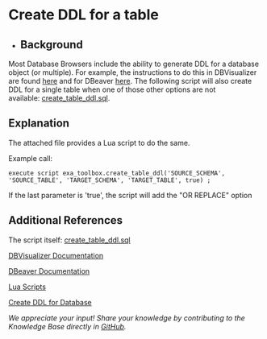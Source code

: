 # Create DDL for a table 
* ## Background

 Most Database Browsers include the ability to generate DDL for a database object (or multiple). For example, the instructions to do this in DBVisualizer are found [here](http://confluence.dbvis.com/display/UG100/Viewing+the+View+DDL) and for DBeaver [here](https://dbeaver.com/docs/wiki/Database-Navigator/). The following script will also create DDL for a single table when one of those other options are not available: [create_table_ddl.sql](https://github.com/exasol/exa-toolbox/blob/master/utilities/create_table_ddl.sql).

   ## Explanation

 The attached file provides a Lua script to do the same.

 Example call:

   
```"code-sql"
execute script exa_toolbox.create_table_ddl('SOURCE_SCHEMA', 'SOURCE_TABLE', 'TARGET_SCHEMA', 'TARGET_TABLE', true) ; 
```
   If the last parameter is 'true', the script will add the "OR REPLACE" option

   ## Additional References


The script itself: [create_table_ddl.sql](https://raw.githubusercontent.com/exasol/exa-toolbox/master/utilities/create_table_ddl.sql)

[DBVisualizer Documentation](http://confluence.dbvis.com/display/UG110/Users+Guide)

[DBeaver Documentation](https://dbeaver.com/docs/wiki/)

[Lua Scripts](https://docs.exasol.com/database_concepts/scripting.htm)

[Create DDL for Database](https://exasol.my.site.com/s/article/Create-DDL-for-the-entire-Database)

*We appreciate your input! Share your knowledge by contributing to the Knowledge Base directly in [GitHub](https://github.com/exasol/public-knowledgebase).* 